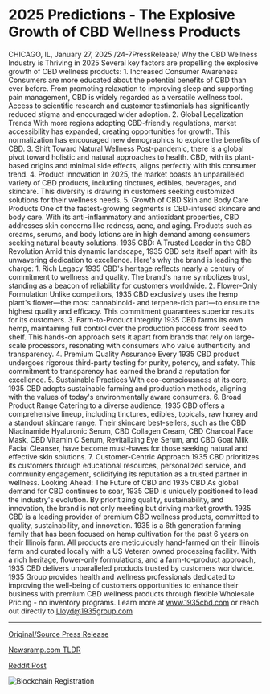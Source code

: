 # 2025 Predictions - The Explosive Growth of CBD Wellness Products

CHICAGO, IL, January 27, 2025 /24-7PressRelease/  Why the CBD Wellness Industry is Thriving in 2025  Several key factors are propelling the explosive growth of CBD wellness products:  1.	Increased Consumer Awareness Consumers are more educated about the potential benefits of CBD than ever before. From promoting relaxation to improving sleep and supporting pain management, CBD is widely regarded as a versatile wellness tool. Access to scientific research and customer testimonials has significantly reduced stigma and encouraged wider adoption.  2.	Global Legalization Trends With more regions adopting CBD-friendly regulations, market accessibility has expanded, creating opportunities for growth. This normalization has encouraged new demographics to explore the benefits of CBD.  3.	Shift Toward Natural Wellness Post-pandemic, there is a global pivot toward holistic and natural approaches to health. CBD, with its plant-based origins and minimal side effects, aligns perfectly with this consumer trend.  4.	Product Innovation In 2025, the market boasts an unparalleled variety of CBD products, including tinctures, edibles, beverages, and skincare. This diversity is drawing in customers seeking customized solutions for their wellness needs.  5.	Growth of CBD Skin and Body Care Products One of the fastest-growing segments is CBD-infused skincare and body care. With its anti-inflammatory and antioxidant properties, CBD addresses skin concerns like redness, acne, and aging. Products such as creams, serums, and body lotions are in high demand among consumers seeking natural beauty solutions.  1935 CBD: A Trusted Leader in the CBD Revolution  Amid this dynamic landscape, 1935 CBD sets itself apart with its unwavering dedication to excellence. Here's why the brand is leading the charge:  1.	Rich Legacy 1935 CBD's heritage reflects nearly a century of commitment to wellness and quality. The brand's name symbolizes trust, standing as a beacon of reliability for customers worldwide.  2.	Flower-Only Formulation Unlike competitors, 1935 CBD exclusively uses the hemp plant's flower—the most cannabinoid- and terpene-rich part—to ensure the highest quality and efficacy. This commitment guarantees superior results for its customers.  3.	Farm-to-Product Integrity 1935 CBD farms its own hemp, maintaining full control over the production process from seed to shelf. This hands-on approach sets it apart from brands that rely on large-scale processors, resonating with consumers who value authenticity and transparency.  4.	Premium Quality Assurance Every 1935 CBD product undergoes rigorous third-party testing for purity, potency, and safety. This commitment to transparency has earned the brand a reputation for excellence.  5.	Sustainable Practices With eco-consciousness at its core, 1935 CBD adopts sustainable farming and production methods, aligning with the values of today's environmentally aware consumers.  6.	Broad Product Range Catering to a diverse audience, 1935 CBD offers a comprehensive lineup, including tinctures, edibles, topicals, raw honey and a standout skincare range. Their skincare best-sellers, such as the CBD Niacinamide Hyaluronic Serum, CBD Collagen Cream, CBD Charcoal Face Mask, CBD Vitamin C Serum, Revitalizing Eye Serum, and CBD Goat Milk Facial Cleanser, have become must-haves for those seeking natural and effective skin solutions.  7.	Customer-Centric Approach 1935 CBD prioritizes its customers through educational resources, personalized service, and community engagement, solidifying its reputation as a trusted partner in wellness.  Looking Ahead: The Future of CBD and 1935 CBD  As global demand for CBD continues to soar, 1935 CBD is uniquely positioned to lead the industry's evolution. By prioritizing quality, sustainability, and innovation, the brand is not only meeting but driving market growth.  1935 CBD is a leading provider of premium CBD wellness products, committed to quality, sustainability, and innovation. 1935 is a 6th generation farming family that has been focused on hemp cultivation for the past 6 years on their Illinois farm.  All products are meticulously hand-farmed on their Illinois farm and curated locally with a US Veteran owned processing facility.  With a rich heritage, flower-only formulations, and a farm-to-product approach, 1935 CBD delivers unparalleled products trusted by customers worldwide.   1935 Group provides health and wellness professionals dedicated to improving the well-being of customers opportunities to enhance their business with premium CBD wellness products through flexible Wholesale Pricing - no inventory programs.  Learn more at www.1935cbd.com or reach out directly to Lloyd@1935group.com 

---

[Original/Source Press Release](https://www.24-7pressrelease.com/press-release/518314/2025-predictions-the-explosive-growth-of-cbd-wellness-products)
                    

[Newsramp.com TLDR](https://newsramp.com/curated-news/cbd-wellness-industry-thriving-in-2025-1935-cbd-leading-the-revolution/6e923e56db4b34e68abb3b12c0029172) 

 



[Reddit Post](https://www.reddit.com/r/AlternativeHealthNews/comments/1ib3bf2/cbd_wellness_industry_thriving_in_2025_1935_cbd/) 



![Blockchain Registration](https://cdn.newsramp.app/24-7PressRelease/qrcode/251/27/mendd6v3.webp)